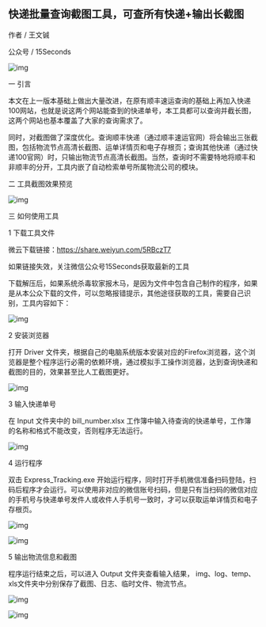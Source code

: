 
## 快递批量查询截图工具，可查所有快递+输出长截图

作者 / 王文铖

公众号 / 15Seconds

![img](https://tva2.sinaimg.cn/large/005PdFYUly1g60mx2dfo8j31go0o748r.jpg)

一 引言

本文在上一版本基础上做出大量改进，在原有顺丰速运查询的基础上再加入快递100网站，也就是说这两个网站能查到的快递单号，本工具都可以查询并截长图，这两个网站也基本覆盖了大家的查询需求了。

同时，对截图做了深度优化。查询顺丰快递（通过顺丰速运官网）将会输出三张截图，包括物流节点高清长截图、运单详情页和电子存根页；查询其他快递（通过快递100官网）时，只输出物流节点高清长截图。当然，查询时不需要特地将顺丰和非顺丰的分开，工具内嵌了自动检索单号所属物流公司的模块。

二 工具截图效果预览

![img](https://tva2.sinaimg.cn/large/005PdFYUly1g61d2cvwyrj30jq06xq3y.jpg)

三 如何使用工具

1 下载工具文件

微云下载链接：https://share.weiyun.com/5RBczT7  

如果链接失效，关注微信公众号15Seconds获取最新的工具

下载解压后，如果系统杀毒软家报木马，是因为文件中包含自己制作的程序，如果是从本公众下载的文件，可以忽略报错提示，其他途径获取的工具，需要自己识别，工具内容如下：

![img](https://tva2.sinaimg.cn/large/005PdFYUly1g61d7cyyjmj30h30blaaa.jpg)

2 安装浏览器

打开 Driver 文件夹，根据自己的电脑系统版本安装对应的Firefox浏览器，这个浏览器是整个程序运行必需的依赖环境，通过模拟手工操作浏览器，达到查询快递和截图的目的，效果甚至比人工截图更好。

![img](https://tva2.sinaimg.cn/large/005PdFYUly1g60mfk8vi1j30mo05q74p.jpg)

3 输入快递单号

在 Input 文件夹中的 bill_number.xlsx 工作簿中输入待查询的快递单号，工作簿的名称和格式不能改变，否则程序无法运行。

![img](https://tva2.sinaimg.cn/large/005PdFYUly1g60mg1my64j30kf03k0sr.jpg)

4 运行程序

双击 Express_Tracking.exe 开始运行程序，同时打开手机微信准备扫码登陆，扫码后程序才会运行。可以使用非对应的微信账号扫码，但是只有当扫码的微信对应的手机号与快递单号发件人或收件人手机号一致时，才可以获取运单详情页和电子存根页。

![img](https://tva2.sinaimg.cn/large/005PdFYUly1g60mmj16b1j30ks08bjry.jpg)

![img](https://tva2.sinaimg.cn/large/005PdFYUly1g61dq3ma78j30hq0dawg3.jpg)

5 输出物流信息和截图

程序运行结束之后，可以进入 Output 文件夹查看输入结果， img、log、temp、xls文件夹中分别保存了截图、日志、临时文件、物流节点。

![img](https://tva2.sinaimg.cn/large/005PdFYUly1g60mgndfdej30kn05dmxc.jpg)

![img](https://tva2.sinaimg.cn/large/005PdFYUly1g60mlh1ixjj30l704dglq.jpg)

